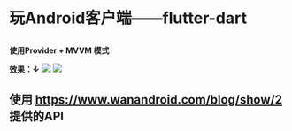# 玩Android客户端——flutter-dart

##
**使用Provider + MVVM 模式**

**效果：↓**
![](https://xujinfeng66.gitee.io/2020/06/21/Flutter-%E7%BB%83%E4%B9%A0%E9%A1%B9%E7%9B%AE/20200621_103122.gif) 
![](https://xujinfeng66.gitee.io/2020/06/21/Flutter-%E7%BB%83%E4%B9%A0%E9%A1%B9%E7%9B%AE/20200621_103257.gif)

## 使用 https://www.wanandroid.com/blog/show/2 提供的API

